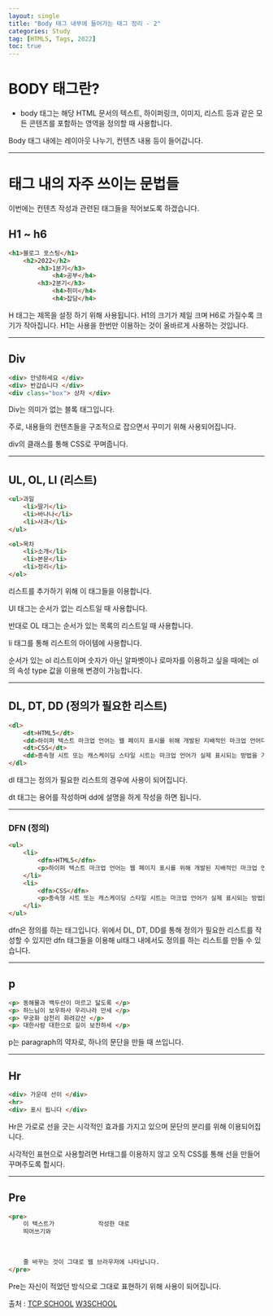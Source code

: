 ```yaml
---
layout: single
title: "Body 태그 내부에 들어가는 태그 정리 - 2"
categories: Study
tag: [HTML5, Tags, 2022]
toc: true
---
```



# BODY 태그란?
- body 태그는 해당 HTML 문서의 텍스트, 하이퍼링크, 이미지, 리스트 등과 같은 모든 콘텐츠를 포함하는 영역을 정의할 때 사용합니다.


Body 태그 내에는 레이아웃 나누기, 컨텐츠 내용 등이 들어갑니다.

---

# <Body> 태그 내의 자주 쓰이는 문법들

이번에는 컨텐츠 작성과 관련된 태그들을 적어보도록 하겠습니다.

## H1 ~ h6

```html
<h1>블로그 포스팅</h1>
    <h2>2022</h2>
        <h3>1분기</h3>
            <h4>공부</h4>
        <h3>2분기</h3>
            <h4>취미</h4>
            <h4>잡담</h4>
```

H 태그는 제목을 설정 하기 위해 사용됩니다.
H1의 크기가 제일 크며 H6로 가질수록 크기가 작아집니다.
H1는 사용을 한번만 이용하는 것이 올바르게 사용하는 것입니다.

---

## Div
```html
<div> 안녕하세요 </div>
<div> 반갑습니다 </div>
<div class="box"> 상자 </div>
```

Div는 의미가 없는 블록 태그입니다. 

주로, 내용들의 컨텐츠들을 구조적으로 잡으면서 꾸미기 위해 사용되어집니다.

div의 클래스를 통해 CSS로 꾸며줍니다.

---

## UL, OL, LI (리스트) 
```html
<ul>과일
    <li>딸기</li>
    <li>바나나</li>
    <li>사과</li>
</ul>

<ol>목차
    <li>소개</li>
    <li>본문</li>
    <li>정리</li>
</ol>
```

리스트를 추가하기 위해 이 태그들을 이용합니다.

Ul 태그는 순서가 없는 리스트일 때 사용합니다.

반대로 OL 태그는 순서가 있는 목록의 리스트일 때 사용합니다.

li 태그를 통해 리스트의 아이템에 사용합니다.

순서가 있는 ol 리스트이며 숫자가 아닌 알파벳이나 로마자를 이용하고 싶을 때에는 ol의 속성 type 값을 이용해 변경이 가능합니다.


---

## DL, DT, DD (정의가 필요한 리스트)
```html
<dl>
    <dt>HTML5</dt>
    <dd>하이퍼 텍스트 마크업 언어는 웹 페이지 표시를 위해 개발된 지배적인 마크업 언어다.</dd>
    <dt>CSS</dt>
    <dd>종속형 시트 또는 캐스케이딩 스타일 시트는 마크업 언어가 실제 표시되는 방법을 기술하는 스타일 언어이다.</dd>
</dl>
```
dl 태그는 정의가 필요한 리스트의 경우에 사용이 되어집니다.

dt 태그는 용어를 작성하며 dd에 설명을 하게 작성을 하면 됩니다.

---

### DFN (정의)
```html
<ul>
    <li>
        <dfn>HTML5</dfn>
        <p>하이퍼 텍스트 마크업 언어는 웹 페이지 표시를 위해 개발된 지배적인 마크업 언어다.</p>
    </li>
    <li>
        <dfn>CSS</dfn>
        <p>종속형 시트 또는 캐스케이딩 스타일 시트는 마크업 언어가 실제 표시되는 방법을 기술하는 스타일 언어이다.</p>
    </li>
</ul>
```

dfn은 정의를 하는 태그입니다. 위에서 DL, DT, DD를 통해 정의가 필요한 리스트를 작성할 수 있지만 dfn 태그들을 이용해 ul태그 내에서도 정의를 하는 리스트를 만들 수 있습니다.

---

## p
```html
<p> 동해물과 백두산이 마르고 닳도록 </p>
<p> 하느님이 보우하사 우리나라 만세 </p>
<p> 무궁화 삼천리 화려강산 </p>
<p> 대한사람 대한으로 길이 보전하세 </p>

```
p는 paragraph의 약자로, 하나의 문단을 만들 때 쓰입니다.

---

## Hr
```html
<div> 가운데 선이 </div>
<hr>
<div> 표시 됩니다 </div>
```

Hr은 가로로 선을 긋는 시각적인 효과를 가지고 있으며 문단의 분리를 위해 이용되어집니다.

시각적인 표현으로 사용할려면 Hr태그를 이용하지 않고 오직 CSS를 통해 선을 만들어 꾸며주도록 합시다.


---

## Pre
```html
<pre>
    이 텍스트가            작성한 대로
    띄어쓰기와
    
    
    
    줄 바꾸는 것이 그대로 웹 브라우저에 나타납니다.
</pre>
```

Pre는 자신이 적었던 방식으로 그대로 표현하기 위해 사용이 되어집니다.




출처 :  [TCP SCHOOL](http://www.tcpschool.com/)  [W3SCHOOL](https://www.w3schools.com/)